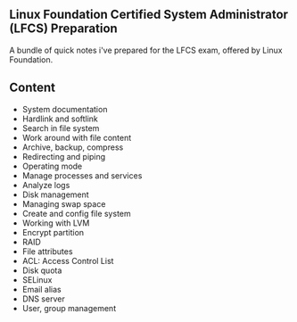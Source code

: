 
## Linux Foundation Certified System Administrator (LFCS) Preparation

A bundle of quick notes i've prepared for the LFCS exam, offered by Linux Foundation.


## Content

- System documentation
- Hardlink and softlink
- Search in file system
- Work around with file content
- Archive, backup, compress
- Redirecting and piping
- Operating mode
- Manage processes and services
- Analyze logs
- Disk management
- Managing swap space
- Create and config file system
- Working with LVM
- Encrypt partition
- RAID
- File attributes
- ACL: Access Control List
- Disk quota
- SELinux
- Email alias
- DNS server
- User, group management
